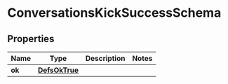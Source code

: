 
# ConversationsKickSuccessSchema

## Properties
Name | Type | Description | Notes
------------ | ------------- | ------------- | -------------
**ok** | [**DefsOkTrue**](DefsOkTrue.md) |  | 



